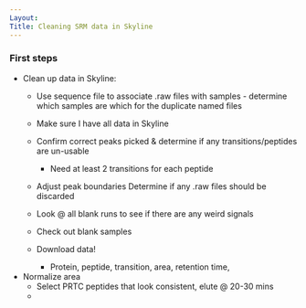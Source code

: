 ```yaml
---
Layout: 
Title: Cleaning SRM data in Skyline
---
```


### First steps 

  - Clean up data in Skyline: 
    * Use sequence file to associate .raw files with samples - determine which samples are which for the duplicate named files 
    * Make sure I have all data in Skyline 
    * Confirm correct peaks picked & determine if any transitions/peptides are un-usable
      - Need at least 2 transitions for each peptide 
    * Adjust peak boundaries
    Determine if any .raw files should be discarded 
    * Look @ all blank runs to see if there are any weird signals
    * Check out blank samples
  
    * Download data!
      - Protein, peptide, transition, area, retention time, 
  - Normalize area 
    * Select PRTC peptides that look consistent, elute @ 20-30 mins
    * 
